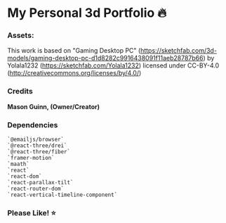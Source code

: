 # **My Personal 3d Portfolio** :fire:

### Assets:
This work is based on "Gaming Desktop PC" (https://sketchfab.com/3d-models/gaming-desktop-pc-d1d8282c9916438091f11aeb28787b66) by Yolala1232 (https://sketchfab.com/Yolala1232) licensed under CC-BY-4.0 (http://creativecommons.org/licenses/by/4.0/)

### Credits
**Mason Guinn, (Owner/Creator)**

### Dependencies
    `@emailjs/browser`
    `@react-three/drei`
    `@react-three/fiber`
    `framer-motion`
    `maath`
    `react`
    `react-dom`
    `react-parallax-tilt`
    `react-router-dom`
    `react-vertical-timeline-component`

### Please Like! :star: